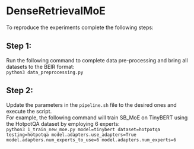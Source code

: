 # DenseRetrievalMoE
To reproduce the experiments complete the following steps:

## Step 1:
Run the following command to complete data pre-processing and bring all datasets to the BEIR format: <br>
```python3 data_preprocessing.py```

## Step 2:
Update the parameters in the ```pipeline.sh``` file to the desired ones and execute the script. <br>
For example, the following command will train SB_MoE on TinyBERT using the HotpotQA dataset by employing 6 experts: <br>
```python3 1_train_new_moe.py model=tinybert dataset=hotpotqa testing=hotpotqa model.adapters.use_adapters=True model.adapters.num_experts_to_use=6 model.adapters.num_experts=6```